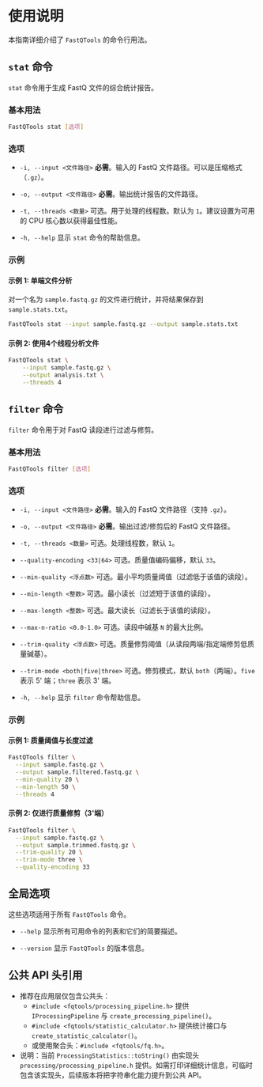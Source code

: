# 使用说明

本指南详细介绍了 `FastQTools` 的命令行用法。

## `stat` 命令

`stat` 命令用于生成 FastQ 文件的综合统计报告。

### 基本用法

```bash
FastQTools stat [选项]
```

### 选项

- `-i, --input <文件路径>`
  **必需**。输入的 FastQ 文件路径。可以是压缩格式（`.gz`）。

- `-o, --output <文件路径>`
  **必需**。输出统计报告的文件路径。

- `-t, --threads <数量>`
  可选。用于处理的线程数。默认为 `1`。建议设置为可用的 CPU 核心数以获得最佳性能。

- `-h, --help`
  显示 `stat` 命令的帮助信息。

### 示例

#### 示例 1: 单端文件分析

对一个名为 `sample.fastq.gz` 的文件进行统计，并将结果保存到 `sample.stats.txt`。

```bash
FastQTools stat --input sample.fastq.gz --output sample.stats.txt
```

#### 示例 2: 使用4个线程分析文件

```bash
FastQTools stat \
    --input sample.fastq.gz \
    --output analysis.txt \
    --threads 4
```

## `filter` 命令

`filter` 命令用于对 FastQ 读段进行过滤与修剪。

### 基本用法

```bash
FastQTools filter [选项]
```

### 选项

- `-i, --input <文件路径>`
  **必需**。输入的 FastQ 文件路径（支持 `.gz`）。

- `-o, --output <文件路径>`
  **必需**。输出过滤/修剪后的 FastQ 文件路径。

- `-t, --threads <数量>`
  可选。处理线程数，默认 `1`。

- `--quality-encoding <33|64>`
  可选。质量值编码偏移，默认 `33`。

- `--min-quality <浮点数>`
  可选。最小平均质量阈值（过滤低于该值的读段）。

- `--min-length <整数>`
  可选。最小读长（过滤短于该值的读段）。

- `--max-length <整数>`
  可选。最大读长（过滤长于该值的读段）。

- `--max-n-ratio <0.0-1.0>`
  可选。读段中碱基 `N` 的最大比例。

- `--trim-quality <浮点数>`
  可选。质量修剪阈值（从读段两端/指定端修剪低质量碱基）。

- `--trim-mode <both|five|three>`
  可选。修剪模式，默认 `both`（两端）。`five` 表示 5' 端；`three` 表示 3' 端。

- `-h, --help`
  显示 `filter` 命令帮助信息。

### 示例

#### 示例 1: 质量阈值与长度过滤

```bash
FastQTools filter \
  --input sample.fastq.gz \
  --output sample.filtered.fastq.gz \
  --min-quality 20 \
  --min-length 50 \
  --threads 4
```

#### 示例 2: 仅进行质量修剪（3'端）

```bash
FastQTools filter \
  --input sample.fastq.gz \
  --output sample.trimmed.fastq.gz \
  --trim-quality 20 \
  --trim-mode three \
  --quality-encoding 33
```

## 全局选项

这些选项适用于所有 `FastQTools` 命令。

- `--help`
  显示所有可用命令的列表和它们的简要描述。

- `--version`
  显示 `FastQTools` 的版本信息。

## 公共 API 头引用

- 推荐在应用层仅包含公共头：
  - `#include <fqtools/processing_pipeline.h>` 提供 `IProcessingPipeline` 与 `create_processing_pipeline()`。
  - `#include <fqtools/statistic_calculator.h>` 提供统计接口与 `create_statistic_calculator()`。
  - 或使用聚合头：`#include <fqtools/fq.h>`。
- 说明：当前 `ProcessingStatistics::toString()` 由实现头 `processing/processing_pipeline.h` 提供。如需打印详细统计信息，可临时包含该实现头，后续版本将把字符串化能力提升到公共 API。